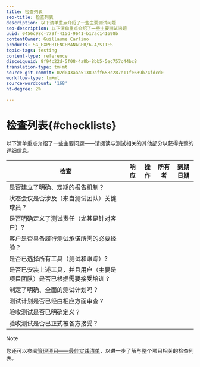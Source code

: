```yaml
---
title: 检查列表
seo-title: 检查列表
description: 以下清单重点介绍了一些主要测试问题
seo-description: 以下清单重点介绍了一些主要测试问题
uuid: 0456c98c-779f-415d-9641-b17ac141698b
contentOwner: Guillaume Carlino
products: SG_EXPERIENCEMANAGER/6.4/SITES
topic-tags: testing
content-type: reference
discoiquuid: 8f94c22d-5f08-4a8b-8bb5-5ec757c44bc8
translation-type: tm+mt
source-git-commit: 02d043aaa51389aff658c287e11fe639b74fdcd0
workflow-type: tm+mt
source-wordcount: '168'
ht-degree: 2%

---
```



# 检查列表{#checklists}

以下清单重点介绍了一些主要问题——请阅读与测试相关的其他部分以获得完整的详细信息。

| 检查 | 响应 | 操作 | 所有者 | 到期日期 |
|---|---|---|---|---|
| 是否建立了明确、定期的报告机制？ |  |  |  |  |
| 状态会议是否涉及（来自测试团队）关键球员？ |  |  |  |  |
| 是否明确定义了测试责任（尤其是针对客户）? |  |  |  |  |
| 客户是否具备履行测试承诺所需的必要经验？ |  |  |  |  |
| 是否已选择所有工具（测试和跟踪）? |  |  |  |  |
| 是否已安装上述工具，并且用户（主要是项目团队）是否已根据需要接受培训？ |  |  |  |  |
| 制定了明确、全面的测试计划吗？ |  |  |  |  |
| 测试计划是否已经由相应方面审查？ |  |  |  |  |
| 验收测试是否已明确定义？ |  |  |  |  |
| 验收测试是否已正式被各方接受？ |  |  |  |  |

>[!NOTE]
>
>您还可以参阅[管理项目——最佳实践清单](/help/managing/best-practices.md)，以进一步了解与整个项目相关的检查列表。

